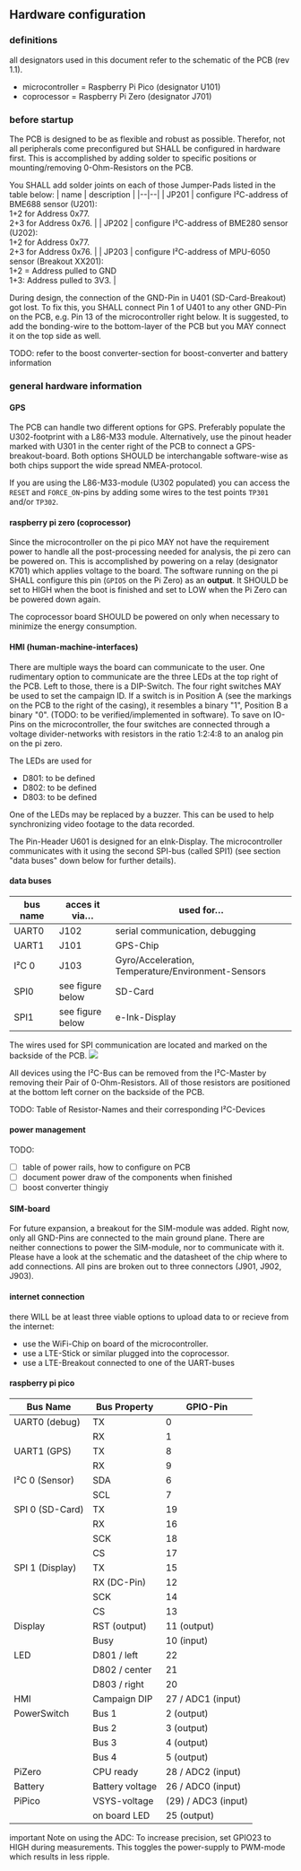 ## Hardware configuration

### definitions
all designators used in this document refer to the schematic of the PCB (rev 1.1).
- microcontroller = Raspberry Pi Pico (designator U101)
- coprocessor = Raspberry Pi Zero (designator J701)

### before startup
The PCB is designed to be as flexible and robust as possible. Therefor, not all peripherals come preconfigured but SHALL be configured in hardware first.
This is accomplished by adding solder to specific positions or mounting/removing 0-Ohm-Resistors on the PCB.


You SHALL add solder joints on each of those Jumper-Pads listed in the table below:
| name | description |
|--|--|
| JP201 | configure I²C-address of BME688 sensor (U201): <br>1+2 for Address 0x77. <br> 2+3 for Address 0x76. |
| JP202 | configure I²C-address of BME280 sensor (U202): <br>1+2 for Address 0x77. <br> 2+3 for Address 0x76. |
| JP203 | configure I²C-address of MPU-6050 sensor (Breakout XX201): <br>1+2 = Address pulled to GND <br>1+3: Address pulled to 3V3. |



During design, the connection of the GND-Pin in U401 (SD-Card-Breakout) got lost. To fix this, you SHALL connect Pin 1 of U401 to any other GND-Pin on the PCB, e.g. Pin 13 of the microcontroller right below. It is suggested, to add the bonding-wire to the bottom-layer of the PCB but you MAY connect it on the top side as well.

TODO: refer to the boost converter-section for boost-converter and battery information


### general hardware information

#### GPS
The PCB can handle two different options for GPS. Preferably populate the U302-footprint with a L86-M33 module. Alternatively, use the pinout header marked with U301 in the center right of the PCB to connect a GPS-breakout-board. Both options SHOULD be interchangable software-wise as both chips support the wide spread NMEA-protocol.

If you are using the L86-M33-module (U302 populated) you can access the `RESET` and `FORCE_ON`-pins by adding some wires to the test points `TP301` and/or `TP302`. 

#### raspberry pi zero (coprocessor)
Since the microcontroller on the pi pico MAY not have the requirement power to handle all the post-processing needed for analysis, the pi zero can be powered on. This is accomplished by powering on a relay (designator K701) which applies voltage to the board. The software running on the pi SHALL configure this pin (`GPIO5` on the Pi Zero) as an **output**. It SHOULD be set to HIGH when the boot is finished and set to LOW when the Pi Zero can be powered down again.

The coprocessor board SHOULD be powered on only when necessary to minimize the energy consumption.

#### HMI (human-machine-interfaces)

There are multiple ways the board can communicate to the user. One rudimentary option to communicate are the three LEDs at the top right of the PCB. Left to those, there is a DIP-Switch. The four right switches MAY be used to set the campaign ID. If a switch is in Position A (see the markings on the PCB to the right of the casing), it resembles a binary "1", Position B a binary "0". (TODO: to be verified/implemented in software). To save on IO-Pins on the microcontroller, the four switches are connected through a voltage divider-networks with resistors in the ratio 1:2:4:8 to an analog pin on the pi zero.

The LEDs are used for 
- D801: to be defined
- D802: to be defined
- D803: to be defined

One of the LEDs may be replaced by a buzzer. This can be used to help synchronizing video footage to the data recorded.

The Pin-Header U601 is designed for an eInk-Display. The microcontroller communicates with it using the second SPI-bus (called SPI1) (see section "data buses" down below for further details). 

#### data buses

|bus name |acces it via…| used for… |
|--|--|--|
| UART0 | J102 | serial communication, debugging |
| UART1 | J101 | GPS-Chip|
| I²C 0 | J103 | Gyro/Acceleration, Temperature/Environment-Sensors|
| SPI0  | see figure below | SD-Card |
| SPI1  | see figure below | e-Ink-Display |

The wires used for SPI communication are located and marked on the backside of the PCB.
![](assets/spi_access_location.png)


All devices using the I²C-Bus can be removed from the I²C-Master by removing their Pair of 0-Ohm-Resistors. All of those resistors are positioned at the bottom left corner on the backside of the PCB.

TODO: Table of Resistor-Names and their corresponding I²C-Devices

#### power management

TODO:
- [ ] table of power rails, how to configure on PCB
- [ ] document power draw of the components when finished
- [ ] boost converter thingiy

#### SIM-board
For future expansion, a breakout for the SIM-module was added. Right now, only all GND-Pins are connected to the main ground plane. There are neither connections to power the SIM-module, nor to communicate with it. Please have a look at the schematic and the datasheet of the chip where to add connections. All pins are broken out to three connectors (J901, J902, J903).

#### internet connection
there WILL be at least three viable options to upload data to or recieve from the internet:
- use the WiFi-Chip on board of the microcontroller.
- use a LTE-Stick or similar plugged into the coprocessor.
- use a LTE-Breakout connected to one of the UART-buses

#### raspberry pi pico

| Bus Name      | Bus Property | GPIO-Pin |
|---------------|--------------|----------|
| UART0 (debug) | TX           | 0        |
|               | RX           | 1        |
| UART1 (GPS)   | TX           | 8        |
|               | RX           | 9        |
| I²C 0 (Sensor)| SDA          | 6        |
|               | SCL          | 7        |
|SPI 0 (SD-Card)| TX           | 19       |
|               | RX           | 16       |
|               | SCK          | 18       |
|               | CS           | 17       |
|SPI 1 (Display)| TX           | 15       |
|               | RX (DC-Pin)  | 12       |
|               | SCK          | 14       |
|               | CS           | 13       |
| Display       | RST (output) | 11 (output) |
|               | Busy         | 10 (input) |
| LED           | D801 / left  | 22       |
|               | D802 / center| 21       |
|               | D803 / right | 20       |
| HMI           | Campaign DIP | 27 / ADC1 (input) |
| PowerSwitch   | Bus 1        | 2 (output) |
|               | Bus 2        | 3 (output) |
|               | Bus 3        | 4 (output) |
|               | Bus 4        | 5 (output) |
| PiZero        | CPU ready    | 28 / ADC2 (input) |
| Battery       | Battery voltage | 26 / ADC0 (input) |
| PiPico        | VSYS-voltage | (29) / ADC3 (input) |
|               | on board LED | 25 (output) |


important Note on using the ADC: To increase precision, set GPIO23 to HIGH during measurements. This toggles the power-supply to PWM-mode which results in less ripple.